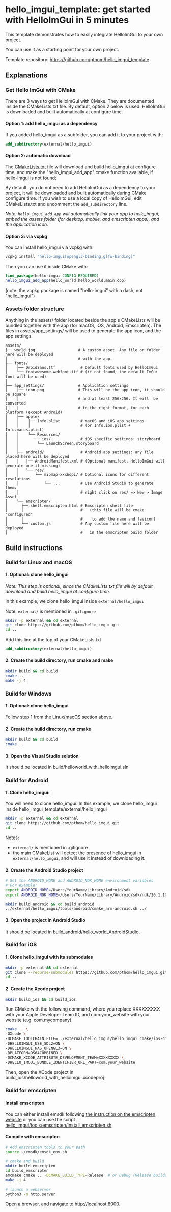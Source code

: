 # hello_imgui_template: get started with HelloImGui in 5 minutes 

This template demonstrates how to easily integrate HelloImGui to your own project. 

You can use it as a starting point for your own project.

Template repository: https://github.com/pthom/hello_imgui_template

## Explanations

### Get Hello ImGui with CMake

There are 3 ways to get HelloImGui with CMake. They are documented inside the CMakeLists.txt file.
By default, option 2 below is used: HelloImGui is downloaded and built automatically at configure time.

#### Option 1: add hello_imgui as a dependency
If you added hello_imgui as a subfolder, you can add it to your project with:
```cmake
add_subdirectory(external/hello_imgui)
```

#### Option 2: automatic download
The [CMakeLists.txt](CMakeLists.txt) file will download and build hello_imgui at configure time, and make the "hello_imgui_add_app" cmake function available, if hello-imgui is not found;

By default, you do not need to add HelloImGui as a dependency to your project, it will be downloaded and built automatically during CMake configure time.
If you wish to use a local copy of HelloImGui, edit CMakeLists.txt and uncomment the `add_subdirectory` line.

*Note: `hello_imgui_add_app` will automatically link your app to hello_imgui, embed the assets folder (for desktop, mobile, and emscripten apps), and the application icon.*

#### Option 3: via vcpkg
You can install hello_imgui via vcpkg with:
```bash
vcpkg install "hello-imgui[opengl3-binding,glfw-binding]"
```
Then you can use it inside CMake with:
```cmake
find_package(hello-imgui CONFIG REQUIRED)
hello_imgui_add_app(hello_world hello_world.main.cpp)
```

(note: the vcpkg package is named "hello-imgui" with a dash, not "hello_imgui")


### Assets folder structure
 

Anything in the assets/ folder located beside the app's CMakeLists will be bundled 
together with the app (for macOS, iOS, Android, Emscripten).
The files in assets/app_settings/ will be used to generate the app icon, 
and the app settings.

```
assets/
├── world.jpg                   # A custom asset. Any file or folder here will be deployed 
│                               # with the app.
├── fonts/
│    ├── DroidSans.ttf           # Default fonts used by HelloImGui
│    └── fontawesome-webfont.ttf # (if not found, the default ImGui font will be used)
│               
├── app_settings/               # Application settings
│    ├── icon.png               # This will be the app icon, it should be square
│    │                          # and at least 256x256. It will  be converted
│    │                          # to the right format, for each platform (except Android)
│    ├── apple/
│    │    │── Info.plist         # macOS and iOS app settings
│    │    │                      # (or Info.ios.plist + Info.macos.plist)
│    │    └── Resources/
│    │      └── ios/             # iOS specific settings: storyboard
│    │        └── LaunchScreen.storyboard
│    │
│    ├── android/                # Android app settings: any file placed here will be deployed 
│    │   │── AndroidManifest.xml # (Optional manifest, HelloImGui will generate one if missing)
│    │   └── res/                
│    │       └── mipmap-xxxhdpi/ # Optional icons for different resolutions
│    │           └── ...         # Use Android Studio to generate them: 
│    │                           # right click on res/ => New > Image Asset
│    └── emscripten/
│      ├── shell.emscripten.html # Emscripten shell file
│      │                         #   (this file will be cmake "configured"
│      │                         #    to add the name and favicon) 
│      └── custom.js             # Any custom file here will be deployed
│                                #   in the emscripten build folder
```

## Build instructions

### Build for Linux and macOS

#### 1. Optional: clone hello_imgui

_Note: This step is optional, since the CMakeLists.txt file will by default download and build hello_imgui at configure time._

In this example, we clone hello_imgui inside `external/hello_imgui`

Note: `external/` is mentioned in `.gitignore`

```bash
mkdir -p external && cd external
git clone https://github.com/pthom/hello_imgui.git
cd ..
```

Add this line at the top of your CMakeLists.txt

```cmake
add_subdirectory(external/hello_imgui)
```

#### 2. Create the build directory, run cmake and make

```bash
mkdir build && cd build
cmake ..
make -j 4
```

### Build for Windows

#### 1. Optional: clone hello_imgui
Follow step 1 from the Linux/macOS section above.

#### 2. Create the build directory, run cmake

```bash
mkdir build && cd build
cmake ..
```

#### 3. Open the Visual Studio solution
It should be located in build/helloworld_with_helloimgui.sln


### Build for Android

#### 1. Clone hello_imgui:
You will need to clone hello_imgui. In this example, we clone hello_imgui inside hello_imgui_template/external/hello_imgui


```bash
mkdir -p external && cd external
git clone https://github.com/pthom/hello_imgui.git
cd ..
```

Notes: 
* `external/` is mentioned in .gitignore
* the main CMakeList will detect the presence of hello_imgui in `external/hello_imgui`, and will use it instead of downloading it.


#### 2. Create the Android Studio project
```bash
# Set the ANDROID_HOME and ANDROID_NDK_HOME environment variables
# For example:
export ANDROID_HOME=/Users/YourName/Library/Android/sdk
export ANDROID_NDK_HOME=/Users/YourName/Library/Android/sdk/ndk/26.1.10909125

mkdir build_android && cd build_android
../external/hello_imgui/tools/android/cmake_arm-android.sh ../
```

#### 3. Open the project in Android Studio
It should be located in build_android/hello_world_AndroidStudio.


### Build for iOS

#### 1. Clone hello_imgui with its submodules

```bash
mkdir -p external && cd external
git clone --recurse-submodules https://github.com/pthom/hello_imgui.git
cd ..
```


#### 2. Create the Xcode project
```bash
mkdir build_ios && cd build_ios
```

Run CMake with the following command, where you replace XXXXXXXXX with your Apple Developer Team ID,
and com.your_website with your website (e.g. com.mycompany).

```bash
cmake .. \
-GXcode \
-DCMAKE_TOOLCHAIN_FILE=../external/hello_imgui/hello_imgui_cmake/ios-cmake/ios.toolchain.cmake \
-DHELLOIMGUI_USE_SDL2=ON \
-DHELLOIMGUI_HAS_OPENGL3=ON \
-DPLATFORM=OS64COMBINED \
-DCMAKE_XCODE_ATTRIBUTE_DEVELOPMENT_TEAM=XXXXXXXXX \
-DHELLO_IMGUI_BUNDLE_IDENTIFIER_URL_PART=com.your_website
```

Then, open the XCode project in build_ios/helloworld_with_helloimgui.xcodeproj


### Build for emscripten

#### Install emscripten
You can either install emsdk following [the instruction on the emscripten website](https://emscripten.org/docs/getting_started/downloads.html) or you can use the script [hello_imgui/tools/emscripten/install_emscripten.sh](https://github.com/pthom/hello_imgui/blob/master/tools/emscripten/install_emscripten.sh).

#### Compile with emscripten

```bash
# Add emscripten tools to your path
source ~/emsdk/emsdk_env.sh

# cmake and build
mkdir build_emscripten
cd build_emscripten
emcmake cmake .. -DCMAKE_BUILD_TYPE=Release  # or Debug (Release builds lead to smaller files)
make -j 4

# launch a webserver
python3 -m http.server
```

Open a browser, and navigate to [http://localhost:8000](http://localhost:8000).
